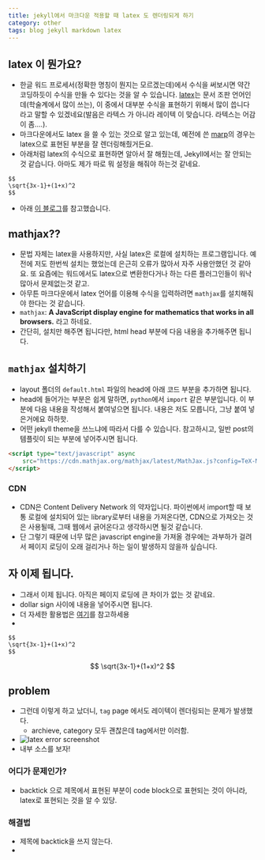 ```yaml
---
title: jekyll에서 마크다운 적용할 때 latex 도 렌더링되게 하기 
category: other
tags: blog jekyll markdown latex
---
```


## latex 이 뭔가요? 

- 한글 워드 프로세서(정확한 명칭이 뭔지는 모르겠는데)에서 수식을 써보시면 약간 코딩하듯이 수식을 만들 수 있다는 것을 알 수 있습니다. [latex](https://en.wikipedia.org/wiki/LaTeX)는 문서 조판 언어인데(학술계에서 많이 쓰는), 이 중에서 대부분 수식을 표현하기 위해서 많이 씁니다 라고 말할 수 있겠네요(발음은 라텍스 가 아니라 레이텍 이 맞습니다. 라텍스는 어감이 좀....). 
- 마크다운에서도 latex 을 쓸 수 있는 것으로 알고 있는데, 예전에 쓴 [marp](https://yhatt.github.io/marp/)의 경우는 latex으로 표현된 부분을 잘 렌더링해줬거든요.
- 아래처럼 latex의 수식으로 표현하면 알아서 잘 해줬는데, Jekyll에서는 잘 안되는 것 같습니다. 아마도 제가 따로 뭐 설정을 해줘야 하는것 같네요.
```
$$
\sqrt{3x-1}+(1+x)^2
$$
```

- 아래 [이 블로그](https://helloworldpark.github.io/jekyll/update/2016/12/18/Github-and-Latex.html)를 참고했습니다.

## mathjax??

- 문법 자체는 latex을 사용하지만, 사실 latex은 로컬에 설치하는 프로그램입니다. 예전에 저도 한번씩 설치는 했었는데 은근히 오류가 많아서 자주 사용안했던 것 같아요. 또 요즘에는 워드에서도 latex으로 변환한다거나 하는 다른 플러그인들이 워낙 많아서 문제없는것 같고. 
- 아무튼 마크다운에서 latex 언어를 이용해 수식을 입력하려면 `mathjax`를 설치해줘야 한다는 것 같습니다. 
- `mathjax`: **A JavaScript display engine for mathematics that works in all browsers.** 라고 하네요. 
- 간단히, 설치만 해주면 됩니다만, html head 부분에 다음 내용을 추가해주면 됩니다. 

## `mathjax` 설치하기

- layout 폴더의 `default.html` 파일의 head에 아래 코드 부분을 추가하면 됩니다.
- head에 들어가는 부분은 쉽게 말하면, `python`에서 `import` 같은 부분입니다. 이 부분에 다음 내용을 작성해서 붙여넣으면 됩니다. 내용은 저도 모릅니다, 그냥 붙여 넣은거에요 하하핫. 
- 어떤 jekyll theme을 쓰느냐에 따라서 다를 수 있습니다. 참고하시고, 일반 post의 템플릿이 되는 부분에 넣어주시면 됩니다.

```html
<script type="text/javascript" async 
    src="https://cdn.mathjax.org/mathjax/latest/MathJax.js?config=TeX-MML-AM_CHTML">
</script>
```

### CDN

- CDN은 Content Delivery Network 의 약자입니다. 파이썬에서 import할 때 보통 로컬에 설치되어 있는 library로부터 내용을 가져온다면, CDN으로 가져오는 것은 사용될때, 그때 웹에서 긁어온다고 생각하시면 될것 같습니다. 
- 단 그렇기 때문에 너무 많은 javascript engine을 가져올 경우에는 과부하가 걸려서 페이지 로딩이 오래 걸리거나 하는 일이 발생하지 않을까 싶습니다.

## 자 이제 됩니다. 

- 그래서 이제 됩니다. 아직은 페이지 로딩에 큰 차이가 없는 것 같네요.
- dollar sign 사이에 내용을 넣어주시면 됩니다. 
- 더 자세한 활용법은 [여기](https://math.meta.stackexchange.com/questions/5020/mathjax-basic-tutorial-and-quick-reference)를 참고하세용
- 
```
$$
\sqrt{3x-1}+(1+x)^2
$$
```
$$
\sqrt{3x-1}+(1+x)^2
$$

## problem 

- 그런데 이렇게 하고 났더니, `tag` page 에서도 레이텍이 렌더링되는 문제가 발생했다. 
    - archieve, category 모두 괜찮은데 tag에서만 이러함.
- ![latex error screenshot](assets/images/markdown_images/latex_achieve.png)
- 내부 소스를 보자!

### 어디가 문제인가? 

- backtick 으로 제목에서 표현된 부분이 code block으로 표현되는 것이 아니라, latex로 표현되는 것을 알 수 있당. 

### 해결법

- 제목에 backtick을 쓰지 않는다.
- 



